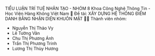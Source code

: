 TIỂU LUẬN TRÍ TUỆ NHÂN TẠO - NHÓM 8
Khoa Công Nghệ Thông Tin - Học Viện Hàng Không Việt Nam
📌 Đề tài: XÂY DỰNG HỆ THỐNG ĐIỂM DANH BẰNG NHẬN DIỆN KHUÔN MẶT
👨‍💻 Thành viên nhóm:
- Nguyễn Thị Thảo Vy
- Lê Tường Vân
- Chu Thị Phương Ánh
- Trần Thị Phương Trinh
- Lương Thị Thùy Hương
